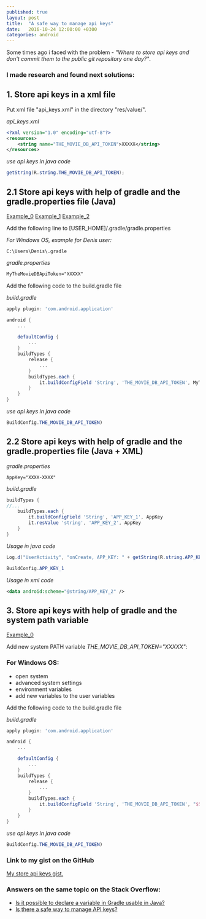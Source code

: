 ```yaml
---
published: true
layout: post
title:  "A safe way to manage api keys"
date:   2016-10-24 12:00:00 +0300
categories: android
---
```


Some times ago i faced with the problem - *"Where to store api keys and don't commit them to the public git repository one day?"*.

### I made research and found next solutions:

## 1. Store api keys in a xml file
Put xml file "api_keys.xml" in the directory "res/value/".

*api_keys.xml*

```xml
<?xml version="1.0" encoding="utf-8"?>
<resources>
    <string name="THE_MOVIE_DB_API_TOKEN">XXXXX</string>
</resources>
```

*use api keys in java code*

```java
getString(R.string.THE_MOVIE_DB_API_TOKEN);
```

## 2.1 Store api keys with help of gradle and the gradle.properties file (Java)

[Example_0](https://github.com/udacity/Sunshine-Version-2/commit/898f4355c4bb257055f9f0eb2ac51e0412674cbf)
[Example_1](https://github.com/udacity/Sunshine-Version-2/blob/sunshine_master/README.md)
[Example_2](http://michiganlabs.com/string-constants-generated-gradle-build-configurations/#.VtB0-px96Um)

Add the following line to [USER_HOME]/.gradle/gradle.properties

*For Windows OS, example for Denis user:* 

```
C:\Users\Denis\.gradle
```

*gradle.properties*

```xml
MyTheMovieDBApiToken="XXXXX"
```

Add the following code to the build.gradle file

*build.gradle*

```gradle
apply plugin: 'com.android.application'

android {
    ...

    defaultConfig {
        ...
    }
    buildTypes {
        release {
            ...
        }
        buildTypes.each {
            it.buildConfigField 'String', 'THE_MOVIE_DB_API_TOKEN', MyTheMovieDBApiToken
        }
    }
}
```

*use api keys in java code*

```java
BuildConfig.THE_MOVIE_DB_API_TOKEN)
```

## 2.2 Store api keys with help of gradle and the gradle.properties file (Java + XML)

*gradle.properties*

```
AppKey="XXXX-XXXX"
```

*build.gradle*

```groovy
buildTypes {
//...
    buildTypes.each {
        it.buildConfigField 'String', 'APP_KEY_1', AppKey
        it.resValue 'string', 'APP_KEY_2', AppKey
    }
}
```

*Usage in java code*

```java
Log.d("UserActivity", "onCreate, APP_KEY: " + getString(R.string.APP_KEY_2));

BuildConfig.APP_KEY_1
```

*Usage in xml code*

```xml
<data android:scheme="@string/APP_KEY_2" />
```

## 3. Store api keys with help of gradle and the system path variable

[Example_0](http://stackoverflow.com/questions/9854176/in-gradle-is-there-a-better-way-to-get-environment-variables)

Add new system PATH variable *THE_MOVIE_DB_API_TOKEN="XXXXX"*:
### For Windows OS:
* open system
* advanced system settings
* environment variables
* add new variables to the user variables 


Add the following code to the build.gradle file

*build.gradle*

```gradle
apply plugin: 'com.android.application'

android {
    ...

    defaultConfig {
        ...
    }
    buildTypes {
        release {
            ...
        }
        buildTypes.each {
            it.buildConfigField 'String', 'THE_MOVIE_DB_API_TOKEN', "$System.env.THE_MOVIE_DB_API_TOKEN"
        }
    }
}
```

*use api keys in java code*

```java
BuildConfig.THE_MOVIE_DB_API_TOKEN)
```

### Link to my gist on the GitHub

[My store api keys gist.](https://gist.github.com/VDenis/46c222b16683447bab33)

### Answers on the same topic on the Stack Overflow:

* [Is it possible to declare a variable in Gradle usable in Java?](http://stackoverflow.com/questions/17197636/is-it-possible-to-declare-a-variable-in-gradle-usable-in-java/35650390#35650390)
* [Is there a safe way to manage API keys?](http://stackoverflow.com/questions/33134031/is-there-a-safe-way-to-manage-api-keys/34021467#34021467)
